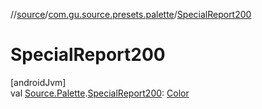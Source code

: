 //[source](../../index.md)/[com.gu.source.presets.palette](index.md)/[SpecialReport200](-special-report200.md)

# SpecialReport200

[androidJvm]\
val [Source.Palette](../com.gu.source/-source/-palette/index.md).[SpecialReport200](-special-report200.md): [Color](https://developer.android.com/reference/kotlin/androidx/compose/ui/graphics/Color.html)
